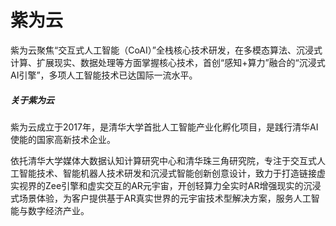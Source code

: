 # 紫为云

紫为云聚焦“交互式人工智能（CoAI）”全栈核心技术研发，在多模态算法、沉浸式计算、扩展现实、数据处理等方面掌握核心技术，首创“感知+算力”融合的“沉浸式AI引擎”，多项人工智能技术已达国际一流水平。

##### 关于紫为云

紫为云成立于2017年，是清华大学首批人工智能产业化孵化项目，是践行清华AI使能的国家高新技术企业。

依托清华大学媒体大数据认知计算研究中心和清华珠三角研究院，专注于交互式人工智能技术、智能机器人技术研发和沉浸式智能创新创意设计，致力于打造链接虚实视界的Zee引擎和虚实交互的AR元宇宙，开创轻算力全实时AR增强现实的沉浸式场景体验，为客户提供基于AR真实世界的元宇宙技术型解决方案，服务人工智能与数字经济产业。


